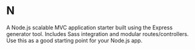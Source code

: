  # N
A Node.js scalable MVC application starter built using the Express generator tool. Includes Sass integration and modular routes/controllers. Use this as a good starting point for your Node.js app.